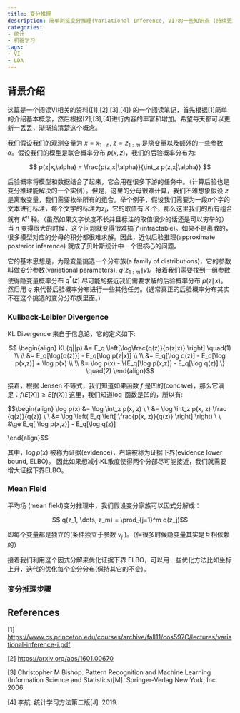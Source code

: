 ```yaml
---
title: 变分推理
description: 简单浏览变分推理(Variational Inference, VI)的一些知识点 (持续更新)
categories:
- 统计
- 机器学习
tags:
- VI
- LDA
---
```


## 背景介绍
这篇是一个阅读VI相关的资料([1],[2],[3],[4]) 的一个阅读笔记，首先根据[1]简单的介绍基本概念，然后根据[2],[3],[4]进行内容的丰富和增加。希望每天都可以更新一丢丢，渐渐搞清楚这个概念。

我们假设我们的观测变量为 $x=x_{1:n}$, $z=z_{1:m}$ 是隐变量以及额外的一些参数$\alpha$。假设我们的模型是联合概率分布 $p(x,z)$，我们的后验概率分布为:

$$ p(z|x,\alpha) = \frac{p(z,x|\alpha)}{\int_z p(z,x|\alpha)} $$

后验概率将模型和数据结合了起来，它会用在很多下游的任务中。（计算后验也是变分推理能解决的一个实例）。但是，这里的分母很难计算，我们不难想象假设 $z$是离散变量，我们需要枚举所有的组合。举个例子，假设我们需要为一段$n$个字的文本进行标注，每个文字的标注为$z_i$，它的取值有 $K$ 个，那么这里我们的所有组合就有 $K^n$ 种。（虽然如果文字长度不长并且标注的取值很少的话还是可以穷举的）当 $n$ 变得很大的时候，这个问题就变得很难搞了(intractable)。如果不是离散的，很多模型对应的分母的积分都很难求解。因此，近似后验推理(approximate posterior inference) 就成了贝叶斯统计中一个很核心的问题。

它的基本思想是，为隐变量挑选一个分布族(a family of distributions)，它的参数叫做变分参数(variational parameters), $q(z_{1:m}\|v)$。接着我们需要找到一组参数使得隐变量概率分布 $q^*(z)$ 尽可能的接近我们需要求解的后验概率分布 $p(z\|x)$。然后用 $q$ 来代替后验概率分布进行一些其他任务。(通常真正的后验概率分布其实不在这个挑选的变分分布族里面。)

### Kullback-Leibler Divergence
KL Divergence 来自于信息论，它的定义如下:

$$ \begin{align} KL(q||p) &= E_q \left[\log\frac{q(z)}{p(z|x)} \right]  \quad(1) \\
\\
                                   &= E_q[\log{q(z)}] - E_q[\log p(z|x)] \\
\\
                                   &= E_q[\log q(z)] - E_q[\log p(x,z)] + \log p(x) \\
\\
                                   &= \log p(x) - \{E_q[\log p(x,z)] - E_q[\log q(z)] \} \quad(2)
\end{align}$$

接着，根据 Jensen 不等式，我们知道如果函数 $f$ 是凹的(concave)，那么它满足：$f(E[X]) \ge E[f(X)]$
这里，我们知道$\log$ 函数是凹的，所以有:

$$\begin{align} 
\log p(x) &= \log \int_z p(x, z) \\ \\
             &= \log \int_z p(x, z) \frac {q(z)}{q(z)} \\ \\
             &= \log \left( E_q \left[ \frac{p(x, z)}{q(z)} \right] \right) \\ \\
             &\ge E_q[ \log p(x,z)] - E_q[\log q(z)]

\end{align}$$

其中，$\log p(x)$ 被称为证据(evidence)，右端被称为证据下界(evidence lower bound, ELBO)。 因此如果想减小KL散度使得两个分部尽可能接近，我们就需要增大证据下界ELBO。


### Mean Field
平均场 (mean field)变分推理中，我们假设变分家族可以因式分解成：

$$ q(z_1, \dots, z_m) = \prod_{j=1}^m q(z_j)$$

即每个变量都是独立的(条件独立于参数 $v_j$ )。（但很多时候隐变量其实是互相依赖的）

接着我们利用这个因式分解来优化证据下界 ELBO，可以用一些优化方法比如坐标上升，迭代的优化每个变分分布(保持其它的不变)。

### 变分推理步骤







## References

[1] https://www.cs.princeton.edu/courses/archive/fall11/cos597C/lectures/variational-inference-i.pdf

[2] https://arxiv.org/abs/1601.00670

[3] Christopher M Bishop. Pattern Recognition and Machine Learning (Information Science and Statistics)[M]. Springer-Verlag New York, Inc. 2006.

[4] 李航. 统计学习方法第二版[J]. 2019.

